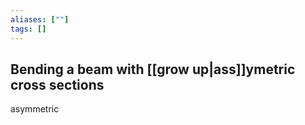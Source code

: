 ```yaml
---
aliases: [""]
tags: []
---
```


## Bending a beam with [[grow up|ass]]ymetric cross sections


asymmetric
